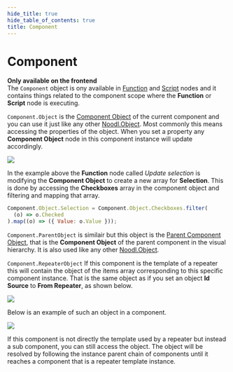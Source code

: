 ```yaml
---
hide_title: true
hide_table_of_contents: true
title: Component
---
```


# Component

**Only available on the frontend**  
The `Component` object is ony available in [Function](/nodes/javascript/function) and [Script](/nodes/javascript/script) nodes and it contains things related to the component scope where the **Function** or **Script** node is executing.

`Component.Object` is the [Component Object](/nodes/component-utilities/component-object) of the current component and you can use it just like any other [Noodl.Object](/javascript/reference/object). Most commonly this means accessing the properties of the object. When you set a property any **Component Object** node in this component instance will update accordingly.

<div className="ndl-image-with-background xl">

![](/javascript/reference/component/component-object.png)

</div>

In the example above the **Function** node called _Update selection_ is modifying the **Component Object** to create a new array for **Selection**. This is done by accessing the **Checkboxes** array in the component object and filtering and mapping that array.

```javascript
Component.Object.Selection = Component.Object.Checkboxes.filter(
  (o) => o.Checked
).map((o) => ({ Value: o.Value }));
```

`Component.ParentObject` is similair but this object is the [Parent Component Object](/nodes/component-utilities/parent-component-object), that is the **Component Object** of the parent component in the visual hierarchy. It is also used like any other [Noodl.Object](/javascript/reference/object).

`Component.RepeaterObject` If this component is the template of a repeater this will contain the object of the items array corresponding to this specific component instance. That is the same object as if you set an object **Id Source** to **From Repeater**, as shown below.

<div className="ndl-image-with-background l">

![](/javascript/reference/component/from-repeater-props.png)

</div>

Below is an example of such an object in a component.

<div className="ndl-image-with-background l">

![](/javascript/reference/component/repeater-object.png)

</div>

If this component is not directly the template used by a repeater but instead a sub component, you can still access the object. The object will be resolved by following the instance parent chain of components until it reaches a component that is a repeater template instance.
